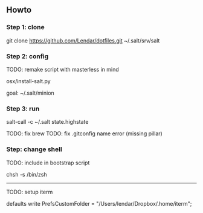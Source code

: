 ## Howto


### Step 1: clone

git clone https://github.com/Lendar/dotfiles.git ~/.salt/srv/salt


### Step 2: config

TODO: remake script with masterless in mind

osx/install-salt.py <name>

goal: ~/.salt/minion


### Step 3: run

salt-call -c ~/.salt state.highstate

TODO: fix brew
TODO: fix .gitconfig name error (missing pillar)


### Step: change shell

TODO: include in bootstrap script

chsh -s /bin/zsh

---

TODO: setup iterm

defaults write
PrefsCustomFolder = "/Users/lendar/Dropbox/.home/iterm";

